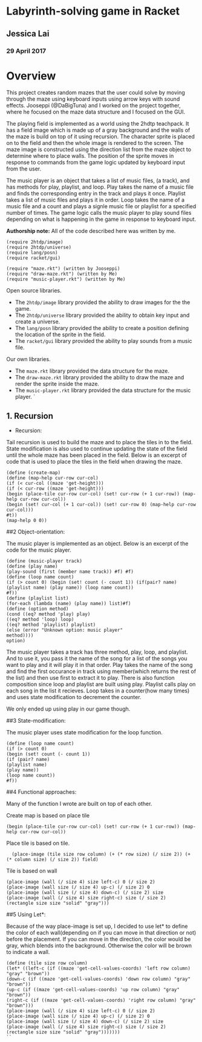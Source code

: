 # Labyrinth-solving game in Racket

## Jessica Lai
### 29 April 2017

# Overview
This project creates random mazes that the user could solve by moving through the maze using keyboard inputs using arrow keys with sound effects.  Jooseppi (@DaBigTuna) and I worked on the project together, where he focused on the maze data structure and I focused on the GUI.

The playing field is implemented as a world using the 2hdtp teachpack.  It has a field image which is made up of a gray background and the walls of the maze is build on top of it using recursion. The character sprite is placed on to the field and then the whole image is rendered to the screen. The maze image is constructed using the direction list from the maze object to determine where to place walls. The position of the sprite moves in response to commands from the game logic updated by keyboard input from the user.  

The music player is an object that takes a list of music files, (a track), and has methods for play, playlist, and loop.  Play takes the name of a music file and finds the corresponding entry in the track and plays it once.  Playlist takes a list of music files and plays it in order.  Loop takes the name of a music file and a count and plays a signle music file or playlist for a specified number of times. The game logic calls the music player to play sound files depending on what is happening in the game in response to keyboard input. 

**Authorship note:** All of the code described here was written by me.

``` racket
(require 2htdp/image)
(require 2htdp/universe)
(require lang/posn)
(require racket/gui)

(require "maze.rkt") (written by Jooseppi)
(require "draw-maze.rkt") (written by Me)
(require "music-player.rkt") (written by Me)
```

Open source libraries.
* The ```2htdp/image``` library provided the ability to draw images for the the game. 
* The ```2htdp/universe``` library provided the ability to obtain key input and create a universe.
* The ```lang/posn``` library provided the ability to create a position defining the location of the sprite in the field.
* The ```racket/gui``` library provided the ability to play sounds from a music file.

Our own libraries.
* The ```maze.rkt``` library provided the data structure for the maze.
* The ```draw-maze.rkt``` library provided the ability to draw the maze and render the sprite inside the maze.
* The ```music-player.rkt``` library provided the data structure for the music player.
`

## 1. Recursion

- Recursion:

Tail recursion is used to build the maze and to place the tiles in to the field. State modification is also used to continue updating the state of the field until the whole maze has been placed in the field.  Below is an excerpt of code that is used to place the tiles in the field when drawing the maze.

``` racket
(define (create-map)
(define (map-help cur-row cur-col)
(if (< cur-col ((maze 'get-height)))
(if (< cur-row ((maze 'get-height)))
(begin (place-tile cur-row cur-col) (set! cur-row (+ 1 cur-row)) (map-help cur-row cur-col))
(begin (set! cur-col (+ 1 cur-col)) (set! cur-row 0) (map-help cur-row cur-col)))
#t))
(map-help 0 0))
```
 
##2 Object-orientation:

The music player is implemented as an object.  Below is an excerpt of the code for the music player.

``` racket
(define (music-player track)
(define (play name)
(play-sound (first (member name track)) #f) #f)
(define (loop name count)
(if (> count 0) (begin (set! count (- count 1)) (if(pair? name) (playlist name) (play name)) (loop name count))
#f))
(define (playlist list)
(for-each (lambda (name) (play name)) list)#f)
(define (option method)
(cond ((eq? method 'play) play)
((eq? method 'loop) loop)
((eq? method 'playlist) playlist)
(else (error "Unknown option: music player"
method))))
option)
```

The music player takes a track has three method, play, loop, and playlist. And to use it, you pass it the name
of the song for a list of the songs you want to play and it will play it in that order. Play takes the name of the song and find the first occurance in track using member(which returns the rest of the list) and then use first to extract it to play. There is also function composition since loop and playlist are built using play. Playlist calls play on each song in the list it recieves. Loop takes in a counter(how many times) and uses state modification to decrement the counter.

We only ended up using play in our game though.


##3 State-modification:

The music player uses state modification for the loop function.

``` racket
(define (loop name count)
(if (> count 0) 
(begin (set! count (- count 1)) 
(if (pair? name) 
(playlist name) 
(play name)) 
(loop name count))
#f))
```

##4 Functional approaches:

Many of the function I wrote are built on top of each other.

Create map is based on place tile

```
(begin (place-tile cur-row cur-col) (set! cur-row (+ 1 cur-row)) (map-help cur-row cur-col))
```

Place tile is based on tile.

```
  (place-image (tile size row column) (+ (* row size) (/ size 2)) (+ (* column size) (/ size 2)) field)
```

Tile is based on wall

```
(place-image (wall (/ size 4) size left-c) 0 (/ size 2)
(place-image (wall size (/ size 4) up-c) (/ size 2) 0
(place-image (wall size (/ size 4) down-c) (/ size 2) size
(place-image (wall (/ size 4) size right-c) size (/ size 2)
(rectangle size size "solid" "gray")))
```

##5 Using Let*:

Because of the way place-image is set up, I decided to use let* to define the color of each wall(depending on if you can move in that direction or not) before the placement. If you can move in the direction, the color would be gray, which blends into the background. Otherwise the color will be brown to indicate a wall.

``` racket
(define (tile size row column)
(let* ((left-c (if ((maze 'get-cell-values-coords) 'left row column) "gray" "brown"))
(down-c (if ((maze 'get-cell-values-coords) 'down row column) "gray" "brown"))
(up-c (if ((maze 'get-cell-values-coords) 'up row column) "gray" "brown"))
(right-c (if ((maze 'get-cell-values-coords) 'right row column) "gray" "brown")))
(place-image (wall (/ size 4) size left-c) 0 (/ size 2)
(place-image (wall size (/ size 4) up-c) (/ size 2) 0
(place-image (wall size (/ size 4) down-c) (/ size 2) size
(place-image (wall (/ size 4) size right-c) size (/ size 2)
(rectangle size size "solid" "gray")))))))
``




